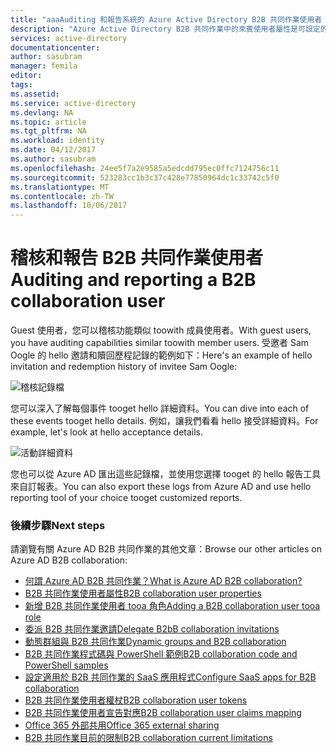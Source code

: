 ```yaml
---
title: "aaaAuditing 和報告系統的 Azure Active Directory B2B 共同作業使用者 |Microsoft 文件"
description: "Azure Active Directory B2B 共同作業中的來賓使用者屬性是可設定的"
services: active-directory
documentationcenter: 
author: sasubram
manager: femila
editor: 
tags: 
ms.assetid: 
ms.service: active-directory
ms.devlang: NA
ms.topic: article
ms.tgt_pltfrm: NA
ms.workload: identity
ms.date: 04/12/2017
ms.author: sasubram
ms.openlocfilehash: 24ee5f7a2e9585a5edcdd795ec0ffc7124756c11
ms.sourcegitcommit: 523283cc1b3c37c428e77850964dc1c33742c5f0
ms.translationtype: MT
ms.contentlocale: zh-TW
ms.lasthandoff: 10/06/2017
---
```

# <a name="auditing-and-reporting-a-b2b-collaboration-user"></a><span data-ttu-id="01f65-103">稽核和報告 B2B 共同作業使用者</span><span class="sxs-lookup"><span data-stu-id="01f65-103">Auditing and reporting a B2B collaboration user</span></span>
<span data-ttu-id="01f65-104">Guest 使用者，您可以稽核功能類似 toowith 成員使用者。</span><span class="sxs-lookup"><span data-stu-id="01f65-104">With guest users, you have auditing capabilities similar toowith member users.</span></span> <span data-ttu-id="01f65-105">受邀者 Sam Oogle 的 hello 邀請和贖回歷程記錄的範例如下：</span><span class="sxs-lookup"><span data-stu-id="01f65-105">Here's an example of hello invitation and redemption history of invitee Sam Oogle:</span></span>

![稽核記錄檔](./media/active-directory-b2b-auditing-and-reporting/audit-log.png)

<span data-ttu-id="01f65-107">您可以深入了解每個事件 tooget hello 詳細資料。</span><span class="sxs-lookup"><span data-stu-id="01f65-107">You can dive into each of these events tooget hello details.</span></span> <span data-ttu-id="01f65-108">例如，讓我們看看 hello 接受詳細資料。</span><span class="sxs-lookup"><span data-stu-id="01f65-108">For example, let's look at hello acceptance details.</span></span>

![活動詳細資料](./media/active-directory-b2b-auditing-and-reporting/activity-details.png)

<span data-ttu-id="01f65-110">您也可以從 Azure AD 匯出這些記錄檔，並使用您選擇 tooget 的 hello 報告工具來自訂報表。</span><span class="sxs-lookup"><span data-stu-id="01f65-110">You can also export these logs from Azure AD and use hello reporting tool of your choice tooget customized reports.</span></span>

### <a name="next-steps"></a><span data-ttu-id="01f65-111">後續步驟</span><span class="sxs-lookup"><span data-stu-id="01f65-111">Next steps</span></span>

<span data-ttu-id="01f65-112">請瀏覽有關 Azure AD B2B 共同作業的其他文章：</span><span class="sxs-lookup"><span data-stu-id="01f65-112">Browse our other articles on Azure AD B2B collaboration:</span></span>

* [<span data-ttu-id="01f65-113">何謂 Azure AD B2B 共同作業？</span><span class="sxs-lookup"><span data-stu-id="01f65-113">What is Azure AD B2B collaboration?</span></span>](active-directory-b2b-what-is-azure-ad-b2b.md)
* [<span data-ttu-id="01f65-114">B2B 共同作業使用者屬性</span><span class="sxs-lookup"><span data-stu-id="01f65-114">B2B collaboration user properties</span></span>](active-directory-b2b-user-properties.md)
* [<span data-ttu-id="01f65-115">新增 B2B 共同作業使用者 tooa 角色</span><span class="sxs-lookup"><span data-stu-id="01f65-115">Adding a B2B collaboration user tooa role</span></span>](active-directory-b2b-add-guest-to-role.md)
* [<span data-ttu-id="01f65-116">委派 B2B 共同作業邀請</span><span class="sxs-lookup"><span data-stu-id="01f65-116">Delegate B2bB collaboration invitations</span></span>](active-directory-b2b-delegate-invitations.md)
* [<span data-ttu-id="01f65-117">動態群組與 B2B 共同作業</span><span class="sxs-lookup"><span data-stu-id="01f65-117">Dynamic groups and B2B collaboration</span></span>](active-directory-b2b-dynamic-groups.md)
* [<span data-ttu-id="01f65-118">B2B 共同作業程式碼與 PowerShell 範例</span><span class="sxs-lookup"><span data-stu-id="01f65-118">B2B collaboration code and PowerShell samples</span></span>](active-directory-b2b-code-samples.md)
* [<span data-ttu-id="01f65-119">設定適用於 B2B 共同作業的 SaaS 應用程式</span><span class="sxs-lookup"><span data-stu-id="01f65-119">Configure SaaS apps for B2B collaboration</span></span>](active-directory-b2b-configure-saas-apps.md)
* [<span data-ttu-id="01f65-120">B2B 共同作業使用者權杖</span><span class="sxs-lookup"><span data-stu-id="01f65-120">B2B collaboration user tokens</span></span>](active-directory-b2b-user-token.md)
* [<span data-ttu-id="01f65-121">B2B 共同作業使用者宣告對應</span><span class="sxs-lookup"><span data-stu-id="01f65-121">B2B collaboration user claims mapping</span></span>](active-directory-b2b-claims-mapping.md)
* [<span data-ttu-id="01f65-122">Office 365 外部共用</span><span class="sxs-lookup"><span data-stu-id="01f65-122">Office 365 external sharing</span></span>](active-directory-b2b-o365-external-user.md)
* [<span data-ttu-id="01f65-123">B2B 共同作業目前的限制</span><span class="sxs-lookup"><span data-stu-id="01f65-123">B2B collaboration current limitations</span></span>](active-directory-b2b-current-limitations.md)
